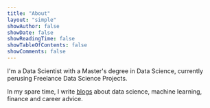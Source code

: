 ```yaml
---
title: "About"
layout: "simple"
showAuthor: false
showDate: false
showReadingTime: false
showTableOfContents: false
showComments: false
---
```


I'm a Data Scientist with a Master's degree in Data Science, currently perusing Freelance Data Science Projects.

In my spare time, I write [blogs](https://medium.com/@aamir34234) about data science, machine learning, finance and career advice.
